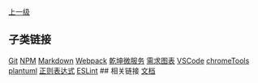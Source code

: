 [上一级](../)

## 子类链接
[Git](/tools/git) [NPM](/tools/npm) [Markdown](/tools/markdown) [Webpack](/tools/webpack) [乾坤微服务](/tools/qiankun) [需求图表](/tools/charts) [VSCode](/tools/vscode) [chromeTools](/tools/chromeTools) [plantuml](/tools/plantuml) [正则表达式](/tools/regularExpression) [ESLint](/tools/eslint) ## 相关链接
[文档](/docs/) 

